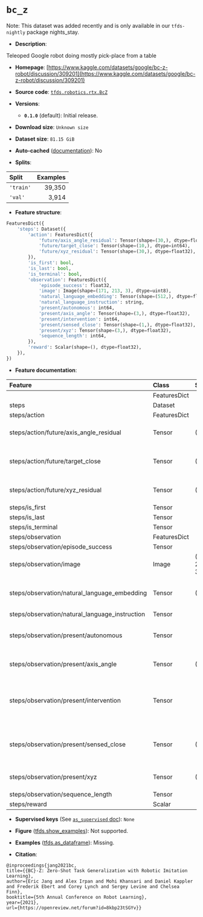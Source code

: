 <div itemscope itemtype="http://schema.org/Dataset">
  <div itemscope itemprop="includedInDataCatalog" itemtype="http://schema.org/DataCatalog">
    <meta itemprop="name" content="TensorFlow Datasets" />
  </div>
  <meta itemprop="name" content="bc_z" />
  <meta itemprop="description" content="Teleoped Google robot doing mostly pick-place from a table&#10;&#10;To use this dataset:&#10;&#10;```python&#10;import tensorflow_datasets as tfds&#10;&#10;ds = tfds.load(&#x27;bc_z&#x27;, split=&#x27;train&#x27;)&#10;for ex in ds.take(4):&#10;  print(ex)&#10;```&#10;&#10;See [the guide](https://www.tensorflow.org/datasets/overview) for more&#10;informations on [tensorflow_datasets](https://www.tensorflow.org/datasets).&#10;&#10;" />
  <meta itemprop="url" content="https://www.tensorflow.org/datasets/catalog/bc_z" />
  <meta itemprop="sameAs" content="https://www.kaggle.com/datasets/google/bc-z-robot/discussion/309201" />
  <meta itemprop="citation" content="@inproceedings{jang2021bc,&#10;title={{BC}-Z: Zero-Shot Task Generalization with Robotic Imitation Learning},&#10;author={Eric Jang and Alex Irpan and Mohi Khansari and Daniel Kappler and Frederik Ebert and Corey Lynch and Sergey Levine and Chelsea Finn},&#10;booktitle={5th Annual Conference on Robot Learning},&#10;year={2021},&#10;url={https://openreview.net/forum?id=8kbp23tSGYv}}" />
</div>

# `bc_z`


Note: This dataset was added recently and is only available in our
`tfds-nightly` package
<span class="material-icons" title="Available only in the tfds-nightly package">nights_stay</span>.

*   **Description**:

Teleoped Google robot doing mostly pick-place from a table

*   **Homepage**:
    [https://www.kaggle.com/datasets/google/bc-z-robot/discussion/309201](https://www.kaggle.com/datasets/google/bc-z-robot/discussion/309201)

*   **Source code**:
    [`tfds.robotics.rtx.BcZ`](https://github.com/tensorflow/datasets/tree/master/tensorflow_datasets/robotics/rtx/rtx.py)

*   **Versions**:

    *   **`0.1.0`** (default): Initial release.

*   **Download size**: `Unknown size`

*   **Dataset size**: `81.15 GiB`

*   **Auto-cached**
    ([documentation](https://www.tensorflow.org/datasets/performances#auto-caching)):
    No

*   **Splits**:

Split     | Examples
:-------- | -------:
`'train'` | 39,350
`'val'`   | 3,914

*   **Feature structure**:

```python
FeaturesDict({
    'steps': Dataset({
        'action': FeaturesDict({
            'future/axis_angle_residual': Tensor(shape=(30,), dtype=float32),
            'future/target_close': Tensor(shape=(10,), dtype=int64),
            'future/xyz_residual': Tensor(shape=(30,), dtype=float32),
        }),
        'is_first': bool,
        'is_last': bool,
        'is_terminal': bool,
        'observation': FeaturesDict({
            'episode_success': float32,
            'image': Image(shape=(171, 213, 3), dtype=uint8),
            'natural_language_embedding': Tensor(shape=(512,), dtype=float32),
            'natural_language_instruction': string,
            'present/autonomous': int64,
            'present/axis_angle': Tensor(shape=(3,), dtype=float32),
            'present/intervention': int64,
            'present/sensed_close': Tensor(shape=(1,), dtype=float32),
            'present/xyz': Tensor(shape=(3,), dtype=float32),
            'sequence_length': int64,
        }),
        'reward': Scalar(shape=(), dtype=float32),
    }),
})
```

*   **Feature documentation**:

Feature                                        | Class        | Shape         | Dtype   | Description
:--------------------------------------------- | :----------- | :------------ | :------ | :----------
                                               | FeaturesDict |               |         |
steps                                          | Dataset      |               |         |
steps/action                                   | FeaturesDict |               |         |
steps/action/future/axis_angle_residual        | Tensor       | (30,)         | float32 | The next 10 actions for the rotation. Each action is a 3D delta to add to the current axis angle.
steps/action/future/target_close               | Tensor       | (10,)         | int64   | The next 10 actions for the gripper. Each action is the value the gripper closure should be changed to (notably it is *not* a delta.)
steps/action/future/xyz_residual               | Tensor       | (30,)         | float32 | The next 10 actions for the positions. Each action is a 3D delta to add to current position.
steps/is_first                                 | Tensor       |               | bool    |
steps/is_last                                  | Tensor       |               | bool    |
steps/is_terminal                              | Tensor       |               | bool    |
steps/observation                              | FeaturesDict |               |         |
steps/observation/episode_success              | Tensor       |               | float32 | A 0-1 success label
steps/observation/image                        | Image        | (171, 213, 3) | uint8   | Camera image of the robot, downsampled 3x
steps/observation/natural_language_embedding   | Tensor       | (512,)        | float32 | An embedding of the task via Universal Sentence Encoder (https://tfhub.dev/google/universal-sentence-encoder/4)
steps/observation/natural_language_instruction | Tensor       |               | string  | The task the robot was asked to do.
steps/observation/present/autonomous           | Tensor       |               | int64   | Episodes are collected via DAgger. This is a 0/1 label for whether the action is from the policy or the teleoperator. 1 = from policy.
steps/observation/present/axis_angle           | Tensor       | (3,)          | float32 | The current rotation of the end effector in axis-angle representation.
steps/observation/present/intervention         | Tensor       |               | int64   | Episodes are collected via DAgger. This is a 0/1 label for whether the action is from the policy or the teleoperator. 1 = from teleoperator. This is exactly the opposite of present/autonomous
steps/observation/present/sensed_close         | Tensor       | (1,)          | float32 | How much the gripper is currently closed. Scaled from 0 to 1, but not all values from 0 to 1 are reachable. The range in the data is about 0.2 to 1
steps/observation/present/xyz                  | Tensor       | (3,)          | float32 | The current position of the end effector in axis-angle representation, in robot frame
steps/observation/sequence_length              | Tensor       |               | int64   | Length of the episode
steps/reward                                   | Scalar       |               | float32 |

*   **Supervised keys** (See
    [`as_supervised` doc](https://www.tensorflow.org/datasets/api_docs/python/tfds/load#args)):
    `None`

*   **Figure**
    ([tfds.show_examples](https://www.tensorflow.org/datasets/api_docs/python/tfds/visualization/show_examples)):
    Not supported.

*   **Examples**
    ([tfds.as_dataframe](https://www.tensorflow.org/datasets/api_docs/python/tfds/as_dataframe)):
    Missing.

*   **Citation**:

```
@inproceedings{jang2021bc,
title={{BC}-Z: Zero-Shot Task Generalization with Robotic Imitation Learning},
author={Eric Jang and Alex Irpan and Mohi Khansari and Daniel Kappler and Frederik Ebert and Corey Lynch and Sergey Levine and Chelsea Finn},
booktitle={5th Annual Conference on Robot Learning},
year={2021},
url={https://openreview.net/forum?id=8kbp23tSGYv}}
```

